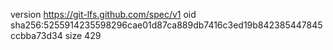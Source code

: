 version https://git-lfs.github.com/spec/v1
oid sha256:5255914235598296cae01d87ca889db7416c3ed19b842385447845ccbba73d34
size 429
